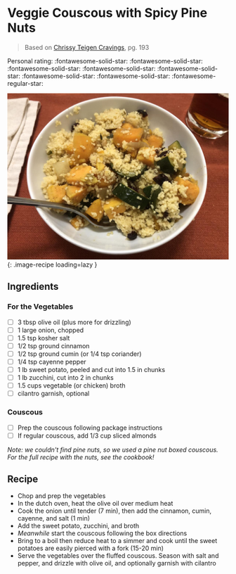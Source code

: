 # Veggie Couscous with Spicy Pine Nuts

> Based on [Chrissy Teigen Cravings], pg. 193

<!-- {cts} rating=4; (User can specify rating on scale of 1-5) -->

Personal rating: :fontawesome-solid-star: :fontawesome-solid-star: :fontawesome-solid-star: :fontawesome-solid-star: :fontawesome-solid-star: :fontawesome-solid-star: :fontawesome-solid-star: :fontawesome-regular-star:

<!-- {cte} -->

<!-- {cts} name_image=veggie_couscous_with_spicy_pine_nuts.jpeg; (User can specify image name) -->

![veggie_couscous_with_spicy_pine_nuts.jpeg](./veggie_couscous_with_spicy_pine_nuts.jpeg){: .image-recipe loading=lazy }

<!-- {cte} -->

## Ingredients

### For the Vegetables

- [ ] 3 tbsp olive oil (plus more for drizzling)
- [ ] 1 large onion, chopped
- [ ] 1.5 tsp kosher salt
- [ ] 1/2 tsp ground cinnamon
- [ ] 1/2 tsp ground cumin (or 1/4 tsp coriander)
- [ ] 1/4 tsp cayenne pepper
- [ ] 1 lb sweet potato, peeled and cut into 1.5 in chunks
- [ ] 1 lb zucchini, cut into 2 in chunks
- [ ] 1.5 cups vegetable (or chicken) broth
- [ ] cilantro garnish, optional

### Couscous

- [ ] Prep the couscous following package instructions
- [ ] If regular couscous, add 1/3 cup sliced almonds

*Note: we couldn't find pine nuts, so we used a pine nut boxed couscous. For the full recipe with the nuts, see the cookbook!*

## Recipe

- Chop and prep the vegetables
- In the dutch oven, heat the olive oil over medium heat
- Cook the onion until tender (7 min), then add the cinnamon, cumin, cayenne, and salt (1 min)
- Add the sweet potato, zucchini, and broth
- *Meanwhile* start the couscous following the box directions
- Bring to a boil then reduce heat to a simmer and cook until the sweet potatoes are easily pierced with a fork (15-20 min)
- Serve the vegetables over the fluffed couscous. Season with salt and pepper, and drizzle with olive oil, and optionally garnish with cilantro

[chrissy teigen cravings]: https://www.penguinrandomhouse.com/books/252973/cravings-by-chrissy-teigen-with-adeena-sussman/
